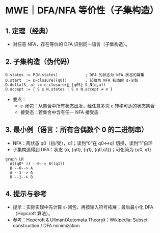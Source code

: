 # MWE｜DFA/NFA 等价性（子集构造）

## 1. 定理（经典）

- 对任意 NFA，存在等价的 DFA 识别同一语言（子集构造）。

## 2. 子集构造（伪代码）

```text
D.states := P(N.states)            ; DFA 的状态为 NFA 状态的幂集
D.start  := ε-closure({q0})        ; 起始为 NFA 初态的 ε-闭包
D.delta(S, a) := ε-closure(⋃_{q∈S} δ_N(q,a))
D.accept := { S ⊆ N.states | S ∩ N.accept ≠ ∅ }
```

- 要点：
  - ε-闭包：从集合中所有状态出发，经任意多次 ε 转移可达的状态集合
  - 接受态：若集合中含有任一 NFA 接受态

## 3. 最小例（语言：所有含偶数个 0 的二进制串）

- NFA：两状态 q0（初/受），q1；读到“0”在 q0↔q1 切换，读到“1”自环
- 子集构造得到 DFA：状态 {∅, {q0}, {q1}, {q0,q1}}；可化简为 {q0, q1}

```mermaid
graph LR
  A((q0* )) --0--> B((q1))
  B --0--> A
  A --1--> A
  B --1--> B
```

## 4. 提示与参考

- 提示：实际实现中先计算 ε-闭包，再按输入符号拓展；最后最小化 DFA（Hopcroft 算法）。
- 参考：Hopcroft & Ullman《Automata Theory》；Wikipedia: Subset construction / DFA minimization
